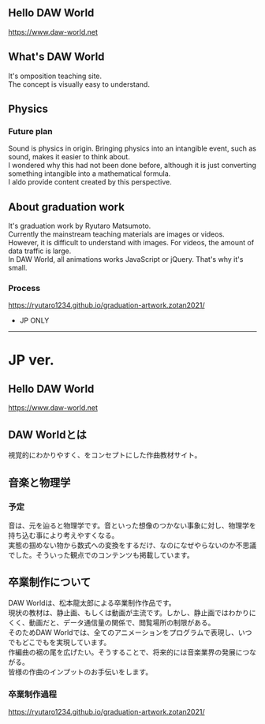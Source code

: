 ## Hello DAW World
https://www.daw-world.net

## What's DAW World
It's omposition teaching site.<br />
The concept is visually easy to understand.

## Physics
### Future plan
Sound is physics in origin. Bringing physics into an intangible event, such as sound, makes it easier to think about.<br />
I wondered why this had not been done before, although it is just converting something intangible into a mathematical formula. <br />
I aldo provide content created by this perspective. 

## About graduation work
It's graduation work by Ryutaro Matsumoto.<br />
Currently the mainstream teaching materials are images or videos.<br />
However, it is difficult to understand with images. For videos, the amount of data traffic is large.<br />
In DAW World, all animations works JavaScript or jQuery. That's why it's small.

### Process
https://ryutaro1234.github.io/graduation-artwork.zotan2021/
* JP ONLY


***

# JP ver.
## Hello DAW World
https://www.daw-world.net

## DAW Worldとは
視覚的にわかりやすく、をコンセプトにした作曲教材サイト。

## 音楽と物理学
### 予定
音は、元を辿ると物理学です。音といった想像のつかない事象に対し、物理学を持ち込む事により考えやすくなる。<br />
実態の掴めない物から数式への変換をするだけ、なのになぜやらないのか不思議でした。そういった観点でのコンテンツも掲載しています。

## 卒業制作について
DAW Worldは、松本龍太郎による卒業制作作品です。<br />
現状の教材は、静止画、もしくは動画が主流です。しかし、静止画ではわかりにくく、動画だと、データ通信量の関係で、閲覧場所の制限がある。<br />
そのためDAW Worldでは、全てのアニメーションをプログラムで表現し、いつでもどこでもを実現しています。<br />
作編曲の裾の尾を広げたい。そうすることで、将来的には音楽業界の発展につながる。<br />
皆様の作曲のインプットのお手伝いをします。

### 卒業制作過程
https://ryutaro1234.github.io/graduation-artwork.zotan2021/
